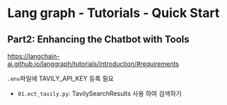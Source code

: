 # Lang graph - Tutorials - Quick Start

## Part2: Enhancing the Chatbot with Tools

<https://langchain-ai.github.io/langgraph/tutorials/introduction/#requirements>

`.env`파일에 TAVILY_API_KEY 등록 필요

- `01.ect_tavily.py`: TavilySearchResults 사용 하여 검색하기
